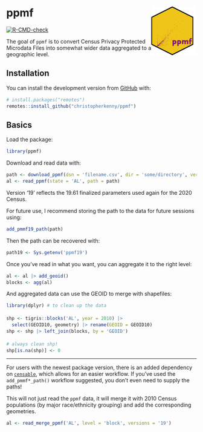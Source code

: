 
<!-- README.md is generated from README.Rmd. Please edit that file -->

# ppmf <a href='https://christophertkenny.com/ppmf/'><img src='man/figures/logo.png' align="right" height="129" /></a>

<!-- badges: start -->

[![R-CMD-check](https://github.com/christopherkenny/ppmf/workflows/R-CMD-check/badge.svg)](https://github.com/christopherkenny/ppmf/actions)
<!-- badges: end -->

The goal of `ppmf` is to convert Census Privacy Protected Microdata
Files into somewhat wider data aggregated to a geographic level.

## Installation

You can install the development version from
[GitHub](https://github.com/) with:

``` r
# install.packages("remotes")
remotes::install_github("christopherkenny/ppmf")
```

## Basics

Load the package:

``` r
library(ppmf)
```

Download and read data with:

``` r
path <- download_ppmf(dsn = 'filename.csv', dir = 'some/directory', version = '19')
al <- read_ppmf(state = 'AL', path = path)
```

Version ‘19’ reflects the 19.61 finalized parameters used again for the
2020 Census.

For future use, I recommend storing the path to the data for future
sessions using:

``` r
add_pmmf19_path(path)
```

Then the path can be recovered with:

``` r
path19 <- Sys.getenv('ppmf19')
```

Once you’ve read in what you want, you can aggregate it to the right
level:

``` r
al <- al |> add_geoid()
blocks <- agg(al)
```

And aggregated data can use the GEOID to merge with shapefiles:

``` r
library(dplyr) # to clean up the data

shp <- tigris::blocks('AL', year = 2010) |> 
  select(GEOID10, geometry) |> rename(GEOID = GEOID10)
shp <- shp |> left_join(blocks, by = 'GEOID')

# always clean shp!
shp[is.na(shp)] <- 0
```

------------------------------------------------------------------------

For users with the newest package version, there is an added dependency
on [`censable`](https://christophertkenny.com/censable/), which allows
for an easier workflow. If you’ve used the `add_pmmf*_path()` workflow
suggested, you don’t even need to supply the paths!

This will not just read the `ppmf` data, it will merge it with 2010
Census populations (by major race/ethnicity grouping) and add the
corresponding geometries.

``` r
al <- read_merge_ppmf('AL', level = 'block', versions = '19')
```
